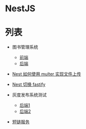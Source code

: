 # NestJS

# 列表

- 图书管理系统
    - [前端](https://github.com/yangxueyou/Nestjs/tree/main/book-management-system-backend) 
    - [后端](https://github.com/yangxueyou/Nestjs/tree/main/book-management-system-frontend) 

- [Nest 如何使用 multer 实现文件上传](https://github.com/yangxueyou/Nestjs/tree/main/nest-multer-upload)

- [Nest 切换 fastify](https://github.com/yangxueyou/Nestjs/tree/main/fastify-test1)

- 灰度发布系统测试
    - [后端1](https://github.com/yangxueyou/Nestjs/tree/main/gray_test)
    - [后端2](https://github.com/yangxueyou/Nestjs/tree/main/gray_test1)

- [短链服务](https://github.com/yangxueyou/Nestjs/tree/main/short-url)